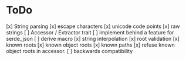 # ToDo
[x] String parsing
    [x] escape characters
    [x] unicode code points
    [x] raw strings
[ ] Accessor / Extractor trait
    [ ] implement behind a feature for serde_json
    [ ] derive macro
[x] string interpolation
[x] root validation
    [x] known roots
    [x] known object roots
    [x] known paths
    [x] refuse known object roots in accessor.
[ ] backwards compatibility